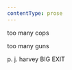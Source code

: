 ```yaml
---
contentType: prose
---
```


<section>

too many cops

too many guns

p. j. harvey BIG EXIT

</section>
